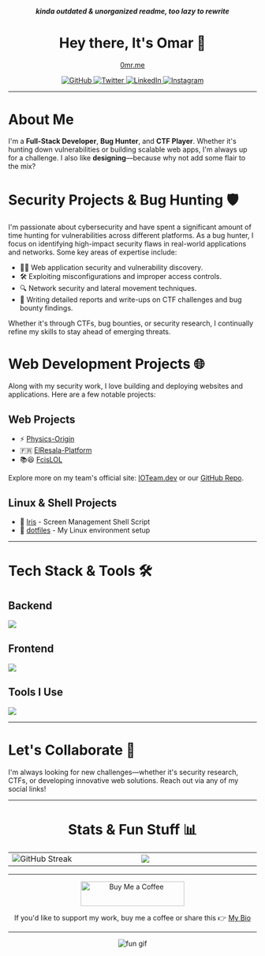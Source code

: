 <h5 align="center">kinda outdated & unorganized readme, too lazy to rewrite</h5>
<h1 align="center">Hey there, It's Omar 👋</h1>

<p align="center">
  <a href="https://0mr.me">0mr.me</a>
</p>

<p align="center">
  <a href="https://github.com/daMushrm" target="_blank">
    <img src="https://img.shields.io/badge/github-%2324292e.svg?&style=for-the-badge&logo=github&logoColor=white" alt="GitHub" />
  </a>
  <a href="https://twitter.com/daMushrm" target="_blank">
    <img src="https://img.shields.io/badge/twitter-%2300acee.svg?&style=for-the-badge&logo=twitter&logoColor=white" alt="Twitter" />
  </a>
  <a href="https://linkedin.com/in/omarmhasan" target="_blank">
    <img src="https://img.shields.io/badge/linkedin-%231E77B5.svg?&style=for-the-badge&logo=linkedin&logoColor=white" alt="LinkedIn" />
  </a>
  <a href="https://instagram.com/omarandhisart" target="_blank">
    <img src="https://img.shields.io/badge/instagram-%23000000.svg?&style=for-the-badge&logo=instagram&logoColor=white" alt="Instagram" />
  </a>
</p>

---

# About Me

I'm a **Full-Stack Developer**, **Bug Hunter**, and **CTF Player**. Whether it's hunting down vulnerabilities or building scalable web apps, I'm always up for a challenge. I also like **designing**—because why not add some flair to the mix?

# Security Projects & Bug Hunting 🛡️

I'm passionate about cybersecurity and have spent a significant amount of time hunting for vulnerabilities across different platforms. As a bug hunter, I focus on identifying high-impact security flaws in real-world applications and networks. Some key areas of expertise include:

- 🕵️‍♂️ Web application security and vulnerability discovery.
- 🛠️ Exploiting misconfigurations and improper access controls.
- 🔍 Network security and lateral movement techniques.
- 📄 Writing detailed reports and write-ups on CTF challenges and bug bounty findings.

Whether it's through CTFs, bug bounties, or security research, I continually refine my skills to stay ahead of emerging threats.

# Web Development Projects 🌐

Along with my security work, I love building and deploying websites and applications. Here are a few notable projects:

## Web Projects
- ⚡ [Physics-Origin](https://physics-origin.vercel.app)
- 🇫🇷 [ElResala-Platform](https://elresala-platform.vercel.app)
- 📚😆 [FcisLOL](https://fcislol.vercel.app)

Explore more on my team's official site: [IOTeam.dev](https://ioteam.dev) or our [GitHub Repo](https://github.com/IOTeamOfficial).

## Linux & Shell Projects
- 👀 [Iris](https://github.com/daMushrm/iris) - Screen Management Shell Script
- 📂 [dotfiles](https://github.com/daMushrm/dotfiles) - My Linux environment setup

---

# Tech Stack & Tools 🛠️

## Backend
<img src="https://skillicons.dev/icons?i=js,ts,nodejs,nextjs,express,mongo,postgres,prisma,python,linux,php,laravel" />

## Frontend
<img src="https://skillicons.dev/icons?i=js,ts,react,nextjs,html,css,tailwind" />

## Tools I Use
<img src="https://skillicons.dev/icons?i=linux,git,docker,npm" />

---

# Let's Collaborate 🤝

I'm always looking for new challenges—whether it's security research, CTFs, or developing innovative web solutions. Reach out via any of my social links!

---

<h1 align="center">Stats & Fun Stuff 📊</h1>

<table align="center">
  <tr>
    <td width="500px">
      <img align="center" src="https://github-readme-streak-stats.herokuapp.com/?user=daMushrm&theme=dark" alt="GitHub Streak" />
    </td>
    <td width="500px">
        <img src="https://github-readme-stats.vercel.app/api/top-langs/?username=daMushrm&hide_border=true&layout=compact&theme=dark" align="center" />
    </td>
  </tr>
</table>

---

<p align="center">
  <a href="https://www.buymeacoffee.com/omarmhasan">
    <img src="https://cdn.buymeacoffee.com/buttons/v2/default-yellow.png" height="50" width="210" alt="Buy Me a Coffee" />
  </a>
</p>
<p align="center">
  If you'd like to support my work, buy me a coffee or share this 👉 <a href="https://omarmhasan.bio.link/" target="_blank">My Bio</a>
</p>

---

<p align="center">
  <img src="https://media4.giphy.com/media/v1.Y2lkPTc5MGI3NjExaHFrYTdqc3cwemR3Y293eW4yc2o4aXVyazdpdzFnNmFxZnZ6aTl1ZyZlcD12MV9pbnRlcm5hbF9naWZfYnlfaWQmY3Q9Zw/bSEkPdQfsSHCMYn7fD/giphy.gif" alt="fun gif">
</p>
